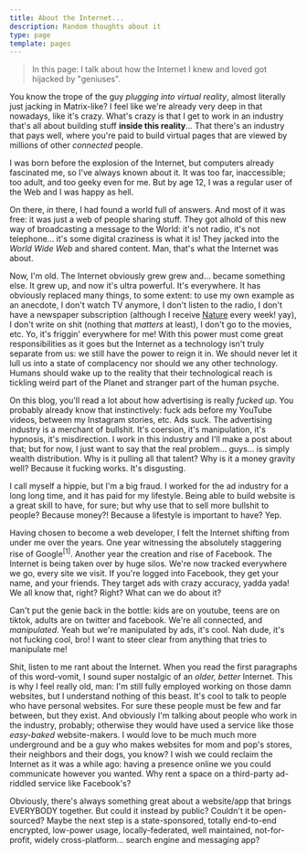 ```yaml
---
title: About the Internet...
description: Random thoughts about it
type: page
template: pages
---
```


> In this page: I talk about how the Internet I knew and loved got hijacked by "geniuses".

You know the trope of the guy *plugging into virtual reality*, almost literally just jacking in Matrix-like? I feel like we're already very deep in that nowadays, like it's crazy. What's crazy is that I get to work in an industry that's all about building stuff **inside this reality**... That there's an industry that pays well, where you're paid to build virtual pages that are viewed by millions of other *connected* people.

I was born before the explosion of the Internet, but computers already fascinated me, so I've always known about it. It was too far, inaccessible; too adult, and too geeky even for me. But by age 12, I was a regular user of the Web and I was happy as hell.

On there, *in* there, I had found a world full of answers. And most of it was free: it was just a web of people sharing stuff. They got alhold of this new way of broadcasting a message to the World: it's not radio, it's not telephone... it's some digital craziness is what it is! They jacked into the *World Wide Web* and shared content. Man, that's what the Internet was about.

Now, I'm old. The Internet obviously grew grew and... became something else. It grew up, and now it's ultra powerful. It's everywhere. It has obviously replaced many things, to some extent: to use my own example as an anecdote, I don't watch TV anymore, I don't listen to the radio, I don't have a newspaper subscription (although I receive [Nature](https://www.nature.com/) every week! yay), I don't write on shit (nothing that *matters* at least), I don't go to the movies, etc.
Yo, it's friggin' everywhere for me! With this power must come great responsibilities as it goes but the Internet as a technology isn't truly separate from us: we still have the power to reign it in. We should never let it lull us into a state of complacency nor should we any other technology. Humans should wake up to the reality that their technological reach is tickling weird part of the Planet and stranger part of the human psyche.

On this blog, you'll read a lot about how advertising is really *fucked up*. You probably already know that instinctively: fuck ads before my YouTube videos, between my Instagram stories, etc. Ads suck. The advertising industry is a merchant of bullshit. It's coersion, it's manipulation, it's hypnosis, it's misdirection. I work in this industry and I'll make a post about that; but for now, I just want to say that the real problem... guys... is simply wealth distribution. Why is it pulling all that talent? Why is it a money gravity well? Because it fucking works. It's disgusting.

I call myself a hippie, but I'm a big fraud. I worked for the ad industry for a long long time, and it has paid for my lifestyle. Being able to build website is a great skill to have, for sure; but why use that to sell more bullshit to people? Because money?! Because a lifestyle is important to have? Yep.

Having chosen to become a web developer, I felt the Internet shifting from under me over the years. One year witnessing the absolutely staggering rise of Google<sup data-note="(which honestly, I was amazed by at the beginning)">[1]</sup>. Another year the creation and rise of Facebook. The Internet is being taken over by huge silos. We're now tracked everywhere we go, every site we visit. If you're logged into Facebook, they get your name, and your friends. They target ads with crazy accuracy, yadda yada! We all know that, right? Right? What can we do about it?

Can't put the genie back in the bottle: kids are on youtube, teens are on tiktok, adults are on twitter and facebook. We're all connected, and *manipulated*. Yeah but we're manipulated by ads, it's cool. Nah dude, it's not fucking cool, bro! I want to steer clear from anything that tries to manipulate me!

Shit, listen to me rant about the Internet. When you read the first paragraphs of this word-vomit, I sound super nostalgic of an *older, better* Internet. This is why I feel really old, man: I'm still fully employed working on those damn websites, but I understand nothing of this beast. It's cool to talk to people who have personal websites. For sure these people must be few and far between, but they exist. And obviously I'm talking about people who work in the industry, probably; otherwise they would have used a service like those *easy-baked* website-makers. I would love to be much much more underground and be a guy who makes websites for mom and pop's stores, their neighbors and their dogs, you know? I wish we could reclaim the Internet as it was a while ago: having a presence online we you could communicate however you wanted. Why rent a space on a third-party ad-riddled service like Facebook's?

Obviously, there's always something great about a website/app that brings EVERYBODY together. But could it instead by public? Couldn't it be open-sourced? Maybe the next step is a state-sponsored, totally end-to-end encrypted, low-power usage, locally-federated, well maintained, not-for-profit, widely cross-platform... search engine and messaging app?

